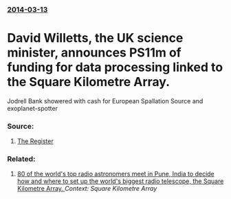 ### [2014-03-13](/news/2014/03/13/index.md)

# David Willetts, the UK science minister, announces PS11m of funding for data processing linked to the Square Kilometre Array. 

Jodrell Bank showered with cash for European Spallation Source and exoplanet-spotter


### Source:

1. [The Register](http://www.theregister.co.uk/2014/03/13/ska_gets_11_million_in_uk_funding/)

### Related:

1. [ 80 of the world's top radio astronomers meet in Pune, India to decide how and where to set up the world's biggest radio telescope, the Square Kilometre Array. ](/news/2005/11/2/80-of-the-world-s-top-radio-astronomers-meet-in-pune-india-to-decide-how-and-where-to-set-up-the-world-s-biggest-radio-telescope-the-squa.md) _Context: Square Kilometre Array_
